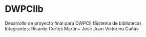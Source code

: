# DWPCllb
Desarrollo de proyecto final para DWPCll (Sistema de biblioteca)
Integrantes:
Ricardo Cortes Martin+
Jose Juan Victorino Cañas